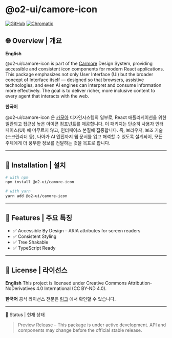 # @o2-ui/camore-icon

[![GitHub](https://img.shields.io/badge/GitHub-o2--ui%2Freact--icon-blue)](https://github.com/o2-ui/carmore-icon)
[![Chromatic](https://img.shields.io/badge/Chromatic-Storybook-pink)](https://www.chromatic.com/setup?appId=68a54b35549b57acb90d7795)

## 🌐 Overview | 개요

**English**

@o2-ui/camore-icon is part of the [Carmore](https://carmore.kr/home) Design System, providing accessible and consistent icon components for modern React applications. This package emphasizes not only User Interface (UI) but the broader concept of Interface itself — designed so that browsers, assistive technologies, and even AI engines can interpret and consume information more effectively. The goal is to deliver richer, more inclusive content to every agent that interacts with the web.

**한국어**

@o2-ui/camore-icon 은 [카모아](https://carmore.kr/home) 디자인시스템의 일부로, React 애플리케이션을 위한 일관되고 접근성 높은 아이콘 컴포넌트를 제공합니다. 이 패키지는 단순히 사용자 인터페이스(UI) 에 머무르지 않고, 인터페이스 본질에 집중합니다. 즉, 브라우저, 보조 기술(스크린리더 등), 나아가 AI 엔진까지 웹 문서를 읽고 해석할 수 있도록 설계되어, 모든 주체에게 더 풍부한 정보를 전달하는 것을 목표로 합니다.

---

## 🚀 Installation | 설치

```bash
# with npm
npm install @o2-ui/camore-icon

# with yarn
yarn add @o2-ui/camore-icon
```

---

## 📖 Features | 주요 특징

- ✅ Accessible By Design – ARIA attributes for screen readers
- ✅ Consistent Styling
- ✅ Tree Shakable
- ✅ TypeScript Ready

---

## 📜 License | 라이선스

**English**
This project is licensed under Creative Commons Attribution-NoDerivatives 4.0 International (CC BY-ND 4.0).

**한국어**
공식 라이선스 전문은 [링크](https://github.com/o2-ui/carmore-icon/blob/main/LICENSE) 에서 확인할 수 있습니다.

---

📌 Status | 현재 상태

> Preview Release – This package is under active development.
> API and components may change before the official stable release.
